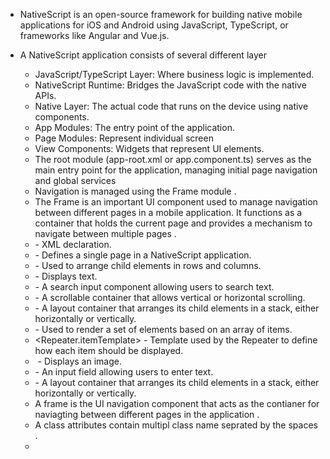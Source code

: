 -  NativeScript is an open-source framework for building native mobile applications for iOS and Android using JavaScript, TypeScript, or frameworks like Angular and Vue.js. 

- A NativeScript application consists of several different layer 
  - JavaScript/TypeScript Layer: Where business logic is implemented.
  - NativeScript Runtime: Bridges the JavaScript code with the native APIs.
  - Native Layer: The actual code that runs on the device using native components.
  - App Modules: The entry point of the application.
  - Page Modules: Represent individual screen
  - View Components: Widgets that represent UI elements.
  - The root module (app-root.xml or app.component.ts) serves as the main entry point for the application, managing initial page navigation and global services 
  - Navigation is managed using the Frame module .
  - The Frame is an important UI component used to manage navigation between different pages in a mobile application. It functions as a container that holds the current page and provides a mechanism to navigate between multiple pages .
  - <?xml version="1.0" encoding="utf-8" ?> - XML declaration.
  - <Page> - Defines a single page in a NativeScript application.
  - <GridLayout> - Used to arrange child elements in rows and columns.
  - <Label> - Displays text.
  - <SearchBar> - A search input component allowing users to search text.
  - <ScrollView> - A scrollable container that allows vertical or horizontal scrolling.
  - <StackLayout> - A layout container that arranges its child elements in a stack, either horizontally or vertically.
  - <Repeater> - Used to render a set of elements based on an array of items.
  - <Repeater.itemTemplate> - Template used by the Repeater to define how each item should be displayed.
  - <Image> - Displays an image.
  - <TextField> - An input field allowing users to enter text.
  - <StackLayout> - A layout container that arranges its child elements in a stack, either horizontally or vertically.
  - <Frame> A frame  is the UI navigation component  that acts as the  contianer for naviagting between different pages in the application  .
  - <Class> A class attributes contain multipl class name seprated by the spaces .
  - 